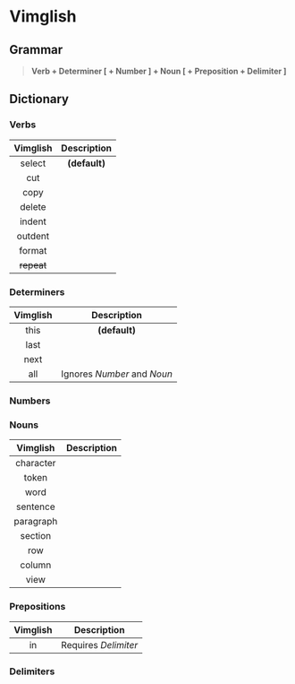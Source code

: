 Vimglish
========

## Grammar

> **Verb + Determiner [ + Number ] + Noun [ + Preposition + Delimiter ]**

## Dictionary

### Verbs

| Vimglish | Description |
|:---:|:---:|
| select | **(default)** |
| cut | |
| copy | |
| delete | |
| indent | |
| outdent | |
| format | |
| ~~repeat~~ | |

### Determiners

| Vimglish | Description |
|:---:|:---:|
| this | **(default)** |
| last | |
| next | |
| all | Ignores *Number* and *Noun* |

### Numbers

### Nouns

| Vimglish | Description |
|:---:|:---:|
| character | |
| token | |
| word | |
| sentence | |
| paragraph | |
| section | |
| row | |
| column | |
| view | |

### Prepositions

| Vimglish | Description |
|:---:|:---:|
| in | Requires *Delimiter* |

### Delimiters
